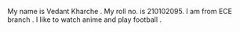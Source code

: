 My name is Vedant Kharche .
My roll no. is 210102095.
I am from ECE branch .
I like to watch anime and play football .